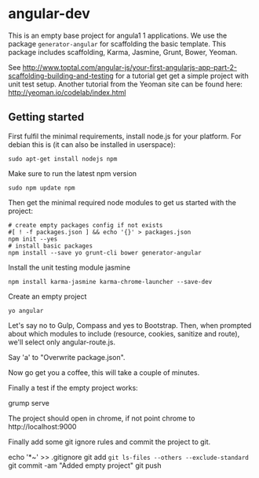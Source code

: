 # angular-dev

This is an empty base project for angula1 1 applications. We use 
the package `generator-angular` for scaffolding the basic template. 
This package includes scaffolding, Karma, Jasmine, Grunt, Bower, Yeoman.

See http://www.toptal.com/angular-js/your-first-angularjs-app-part-2-scaffolding-building-and-testing
for a tutorial get get a simple project with unit test setup. Another tutorial 
from the Yeoman site can be found here: http://yeoman.io/codelab/index.html

## Getting started
First fulfil the minimal requirements, install node.js for your platform. For
debian this is (it can also be installed in userspace):

    sudo apt-get install nodejs npm

Make sure to run the latest npm version

    sudo npm update npm

Then get the minimal required node modules to get us started with the project:

    # create empty packages config if not exists
    #[ ! -f packages.json ] && echo '{}' > packages.json 
    npm init --yes
    # install basic packages
    npm install --save yo grunt-cli bower generator-angular

Install the unit testing module jasmine

    npm install karma-jasmine karma-chrome-launcher --save-dev
    
Create an empty project

    yo angular

Let's say no to Gulp, Compass and yes to Bootstrap. Then, when prompted about which modules to include (resource, cookies, sanitize and route), we'll select only angular-route.js.

Say 'a' to "Overwrite package.json".

Now go get you a coffee, this will take a couple of minutes.

Finally a test if the empty project works:

   grump serve

The project should open in chrome, if not point chrome to http://localhost:9000

Finally add some git ignore rules and commit the project to git.

   echo '*~' >> .gitignore
   git add `git ls-files --others --exclude-standard`
   git commit -am "Added empty project"
   git push
